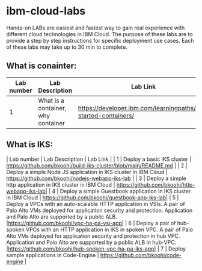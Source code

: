 # ibm-cloud-labs
Hands-on LABs are easiest and fastest way to gain real experience with different cloud technologies in IBM Cloud. The purpose of these labs are to provide a step by step instructions for specific deployment use cases. Each of these labs may take up to 30 min to complete.

## What is conainter:
|  Lab number  |  Lab Description                                                               |  Lab Link |
|--------------|--------------------------------------------------------------------------------|-------------------------------------------------|
|     1      | What is a container, why container                                               | https://developer.ibm.com/learningpaths/get-started-containers/| 


## What is IKS:
|  Lab number  |  Lab Description                                                               |  Lab Link |
|     1      | Deploy a basic IKS cluster                                                       | https://github.com/bkoohi/build-iks-cluster/blob/main/README.md |
|     2      | Deploy a simple Node JS application in IKS cluster in IBM Cloud                  | https://github.com/bkoohi/nodejs-webapp-iks-lab | 
|     3      | Deploy a simple http application in IKS cluster in IBM Cloud                  | https://github.com/bkoohi/http-webapp-iks-lab|
|     4      | Deploy a simple Guestbook application in IKS cluster in IBM Cloud                | https://github.com/bkoohi/guestbook-app-iks-lab|
|     5      | Deploy a VPCs with an auto-scalable HTTP application in VSIs. A pair of Palo Alto VMs deployed for application security and protection. Application and Palo Alto are supported by a public ALB. |https://github.com/bkoohi/vpc-ha-pa-vsi-app|
|     6      | Deploy a pair of hub-spoken VPCs with an HTTP application in IKS in spoken VPC. A pair of Palo Alto VMs deployed for application security and protection in hub VPC. Application and Palo Alto are supported by a public ALB in hub-VPC.                                                            |https://github.com/bkoohi/hub-spoken-vpc-ha-pa-iks-app|
|     7      | Deploy sample applications in Code-Engine   |  https://github.com/bkoohi/code-engine |
